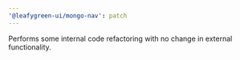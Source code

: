 ```yaml
---
'@leafygreen-ui/mongo-nav': patch
---
```


Performs some internal code refactoring with no change in external functionality.
